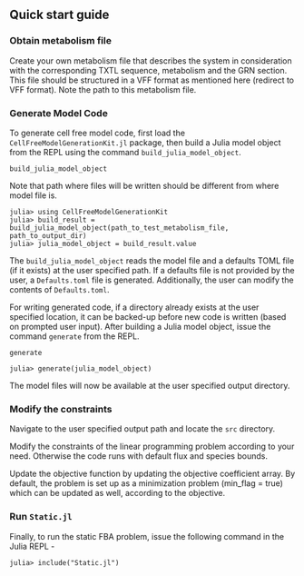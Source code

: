 ## Quick start guide

### Obtain metabolism file

Create your own metabolism file that describes the system in consideration with the corresponding TXTL sequence, metabolism and the GRN section. This file should be structured in a VFF format as mentioned here (redirect to VFF format). Note the path to this metabolism file.

### Generate Model Code

To generate cell free model code, first load the `CellFreeModelGenerationKit.jl` package, then build a Julia model object from the REPL using the command `build_julia_model_object`.

```@docs
build_julia_model_object
```
Note that path where files will be written should be different from where model file is.

```@example
julia> using CellFreeModelGenerationKit
julia> build_result = build_julia_model_object(path_to_test_metabolism_file, path_to_output_dir)
julia> julia_model_object = build_result.value
```

The `build_julia_model_object` reads the model file and a defaults TOML file (if it exists) at the user specified path. If a defaults file is not provided by the user, a `Defaults.toml` file is generated. Additionally, the user can modify the contents of `Defaults.toml`. 

For writing generated code, if a directory already exists at the user specified location, it can be backed-up before new code is written (based on prompted user input). After building a Julia model object, issue the command `generate` from the REPL.

```@docs
generate
```

```@example
julia> generate(julia_model_object)
```

The model files will now be available at the user specified output directory. 

### Modify the constraints

Navigate to the user specified output path and locate the `src` directory.

Modify the constraints of the linear programming problem according to your need. Otherwise the code runs with default flux and species bounds.

Update the objective function by updating the objective coefficient array. By default, the problem is set up as a minimization problem (min_flag = true) which can be updated as well, according to the objective.

### Run `Static.jl`

Finally, to run the static FBA problem, issue the following command in the Julia REPL  -

```@example
julia> include("Static.jl")
```